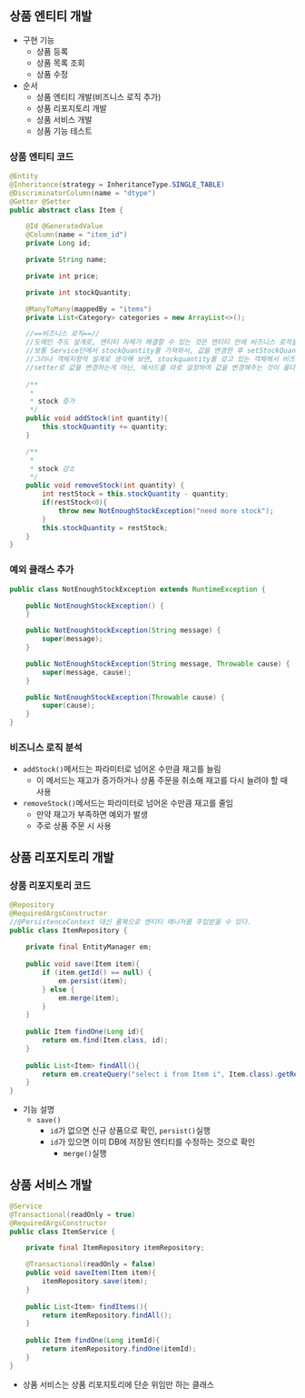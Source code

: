 ## 상품 엔티티 개발
- 구현 기능
  - 상품 등록
  - 상품 목록 조회
  - 상품 수정
- 순서
  - 상품 엔티티 개발(비즈니스 로직 추가)
  - 상품 리포지토리 개발
  - 상품 서비스 개발
  - 상품 기능 테스트
### 상품 엔티티 코드
```java
@Entity
@Inheritance(strategy = InheritanceType.SINGLE_TABLE)
@DiscriminatorColumn(name = "dtype")
@Getter @Setter
public abstract class Item {

    @Id @GeneratedValue
    @Column(name = "item_id")
    private Long id;

    private String name;

    private int price;

    private int stockQuantity;

    @ManyToMany(mappedBy = "items")
    private List<Category> categories = new ArrayList<>();

    //==비즈니스 로직==//
    //도메인 주도 설계로, 엔티티 자체가 해결할 수 있는 것은 엔티티 안에 비즈니스 로직을 설정하는 것이 좋음
    //보통 Service단에서 stockQuantity를 가져와서, 값을 변경한 후 setStockQuantity를 통해 결과를 다시 넣는 식으로 설정을 많이 했을 것임
    //그러나 객체지향적 설계로 생각해 보면, stockquantity를 갖고 있는 객체에서 비즈니스 로직이 실행되는 것이 응집도가 높음
    //setter로 값을 변경하는게 아닌, 메서드를 따로 설정하여 값을 변경해주는 것이 옳다!!
    
    /**
     *
     * stock 증가
     */
    public void addStock(int quantity){
        this.stockQuantity += quantity;
    }

    /**
     *
     * stock 감소
     */
    public void removeStock(int quantity) {
        int restStock = this.stockQuantity - quantity;
        if(restStock<0){
            throw new NotEnoughStockException("need more stock");
        }
        this.stockQuantity = restStock;
    }
}
```
### 예외 클래스 추가
```java
public class NotEnoughStockException extends RuntimeException {

    public NotEnoughStockException() {
    }

    public NotEnoughStockException(String message) {
        super(message);
    }

    public NotEnoughStockException(String message, Throwable cause) {
        super(message, cause);
    }

    public NotEnoughStockException(Throwable cause) {
        super(cause);
    }
}
```
### 비즈니스 로직 분석
- `addStock()`메서드는 파라미터로 넘어온 수만큼 재고를 늘림
  - 이 메서드는 재고가 증가하거나 상품 주문을 취소해 재고를 다시 늘려야 할 때 사용
- `removeStock()`메서드는 파라미터로 넘어온 수만큼 재고를 줄임
  - 만약 재고가 부족하면 예외가 발생 
  - 주로 상품 주문 시 사용
## 상품 리포지토리 개발
### 상품 리포지토리 코드
```java
@Repository
@RequiredArgsConstructor
//@PersistenceContext 대신 롬복으로 엔티티 매니저를 주입받을 수 있다.
public class ItemRepository {
    
    private final EntityManager em;
    
    public void save(Item item){
        if (item.getId() == null) {
            em.persist(item);
        } else {
            em.merge(item);
        } 
    }
    
    public Item findOne(Long id){
        return em.find(Item.class, id);
    }
    
    public List<Item> findAll(){
        return em.createQuery("select i from Item i", Item.class).getResultList();
    }
}
```
- 기능 설명
  - `save()`
    - `id`가 없으면 신규 상품으로 확인, `persist()`실행
    - `id`가 있으면 이미 DB에 저장된 엔티티를 수정하는 것으로 확인
      - `merge()`실행
## 상품 서비스 개발
```java
@Service
@Transactional(readOnly = true)
@RequiredArgsConstructor
public class ItemService {

    private final ItemRepository itemRepository;

    @Transactional(readOnly = false)
    public void saveItem(Item item){
        itemRepository.save(item);
    }
    
    public List<Item> findItems(){
        return itemRepository.findAll();
    }
    
    public Item findOne(Long itemId){
        return itemRepository.findOne(itemId);
    }
}
```
- 상품 서비스는 상품 리포지토리에 단순 위임만 하는 클래스
